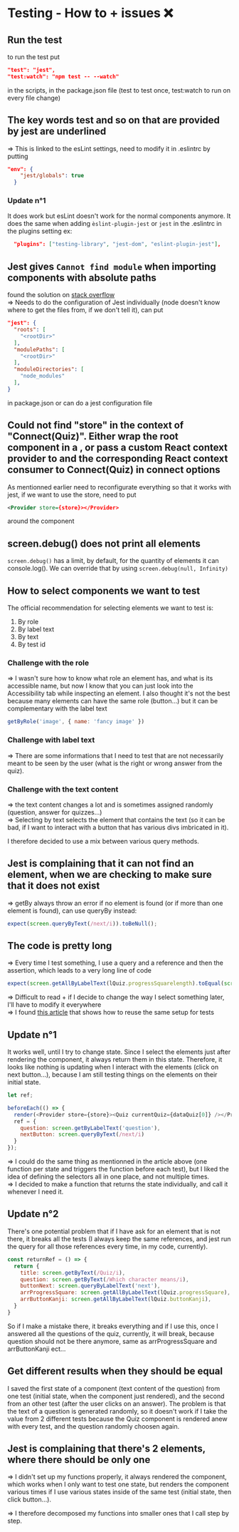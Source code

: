 # Testing - How to + issues ❌

## Run the test

to run the test put

```json
"test": "jest",
"test:watch": "npm test -- --watch"
```

in the scripts, in the package.json file (test to test once, test:watch to run on every file change)

## The key words test and so on that are provided by jest are underlined

=> This is linked to the esLint settings, need to modify it in .eslintrc by putting

```json
"env": {
    "jest/globals": true
  }
  ```

### Update n°1

It does work but esLint doesn't work for the normal components anymore. It does the same when adding ```èslint-plugin-jest``` or ```jest``` in the .eslintrc in the plugins setting
ex:

```json
  "plugins": ["testing-library", "jest-dom", "eslint-plugin-jest"],
```

## Jest gives `Cannot find module` when importing components with absolute paths

found the solution on [stack overflow](https://stackoverflow.com/questions/50863312/jest-gives-cannot-find-module-when-importing-components-with-absolute-paths)  
=> Needs to do the configuration of Jest individually (node doesn't know where to get the files from, if we don't tell it), can put  

```json
"jest": {
  "roots": [
    "<rootDir>"
  ],
  "modulePaths": [
    "<rootDir>"
  ],
  "moduleDirectories": [
    "node_modules"
  ],
}
```

in package.json or can do a jest configuration file

## Could not find "store" in the context of "Connect(Quiz)". Either wrap the root component in a <Provider>, or pass a custom React context provider to <Provider> and the corresponding React context consumer to Connect(Quiz) in connect options

As mentionned earlier need to reconfigurate everything so that it works with jest, if we want to use the store, need to put

```xml
<Provider store={store}></Provider>
```

around the component

## screen.debug() does not print all elements

```screen.debug()``` has a limit, by default, for the quantity of elements it can console.log(). We can override that by using ```screen.debug(null, Infinity)```

## How to select components we want to test

The official recommendation for selecting elements we want to test is:

1. By role
2. By label text
3. By text  
4. By test id

### Challenge with the role

=> I wasn't sure how to know what role an element has, and what is its accessible name, but now I know that you can just look into the Accessibility tab while inspecting an element. I also thought it's not the best because many elements can have the same role (button...) but it can be complementary with the label text

```JavaScript
getByRole('image', { name: 'fancy image' })
```

### Challenge with label text

=> There are some informations that I need to test that are not necessarily meant to be seen by the user (what is the right or wrong answer from the quiz).

### Challenge with the text content

=> the text content changes a lot and is sometimes assigned randomly (question, answer for quizzes...)  
=> Selecting by text selects the element that contains the text (so it can be bad, if I want to interact with a button that has various divs imbricated in it).

I therefore decided to use a mix between various query methods.

## Jest is complaining that it can not find an element, when we are checking to make sure that it does not exist

=> getBy always throw an error if no element is found (or if more than one element is found), can use queryBy instead:

```javascript
expect(screen.queryByText(/next/i)).toBeNull();
```

## The code is pretty long

=> Every time I test something, I use a query and a reference and then the assertion, which leads to a very long line of code  

```Javascript
expect(screen.getAllByLabelText(lQuiz.progressSquarelength).toEqual(screen.getAllByLabelText(lIllmainSquare).length);
```

=> Difficult to read + if I decide to change the way I select something later, I'll have to modify it everywhere  
=> I found [this article](https://kentcdodds.com/blog/test-isolation-with-react) that shows how to reuse the same setup for tests

## Update n°1

It works well, until I try to change state. Since I select the elements just after rendering the component, it always return them in this state. Therefore, it looks like nothing is updating when I interact with the elements (click on next button...), because I am still testing things on the elements on their initial state.

```javascript
let ref;

beforeEach(() => {
  render(<Provider store={store}><Quiz currentQuiz={dataQuiz[0]} /></Provider>);
  ref = {
    question: screen.getByLabelText('question'),
    nextButton: screen.queryByText(/next/i)
  }
});
```

=> I could do the same thing as mentionned in the article above (one function per state and triggers the function before each test), but I liked the idea of defining the selectors all in one place, and not multiple times.  
=> I decided to make a function that returns the state individually, and call it whenever I need it.

## Update n°2

There's one potential problem that if I have ask for an element that is not there, it breaks all the tests (I always keep the same references, and jest run the query for all those references every time, in my code, currently).  

```javascript
const returnRef = () => {
  return {
    title: screen.getByText(/Quiz/i),
    question: screen.getByText(/Which character means/i),
    buttonNext: screen.queryByLabelText('next'),
    arrProgressSquare: screen.getAllByLabelText(lQuiz.progressSquare),
    arrButtonKanji: screen.getAllByLabelText(lQuiz.buttonKanji),
  }
}
```

So if I make a mistake there, it breaks everything and if I use this, once I answered all the questions of the quiz, currently, it will break, because question should not be there anymore, same as arrProgressSquare and arrButtonKanji ect...

## Get different results when they should be equal

I saved the first state of a component (text content of the question) from one test (initial state, when the component just rendered), and the second from an other test (after the user clicks on an answer). The problem is that the text of a question is generated randomly, so it doesn't work if I take the value from 2 different tests because the Quiz component is rendered anew with every test, and the question randomly choosen again.

## Jest is complaining that there's 2 elements, where there should be only one

=> I didn't set up my functions properly, it always rendered the component, which works when I only want to test one state, but renders the component various times if I use various states inside of the same test (initial state, then click button...).  

=> I therefore decomposed my functions into smaller ones that I call step by step.
